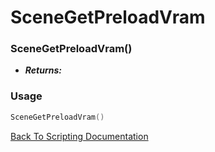 # SceneGetPreloadVram

### SceneGetPreloadVram()
- ***Returns:*** 

### Usage

```Lua
SceneGetPreloadVram()
```


[Back To Scripting Documentation](../README.md)
